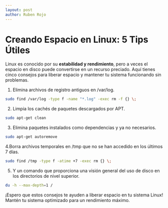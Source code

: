 ```yaml
---
layout: post
author: Ruben Rojo
---
```

# Creando Espacio en Linux: 5 Tips Útiles

Linux es conocido por su **estabilidad y rendimiento**, pero a veces el espacio en disco puede convertirse en un recurso preciado. Aquí tienes cinco consejos para liberar espacio y mantener tu sistema funcionando sin problemas.

1. Elimina archivos de registro antiguos en /var/log.
```bash
sudo find /var/log -type f -name "*.log" -exec rm -f {} \;
```
2. Limpia los cachés de paquetes descargados por APT.
```bash
sudo apt-get clean
```
3. Elimina paquetes instalados como dependencias y ya no necesarios.
```bash
sudo apt-get autoremove
```
4.Borra archivos temporales en /tmp que no se han accedido en los últimos 7 días.
```bash
sudo find /tmp -type f -atime +7 -exec rm {} \;
```
5. Y un comando que proporciona una visión general del uso de disco en los directorios de nivel superior.
```bash
du -h --max-depth=1 /
```

¡Espero que estos consejos te ayuden a liberar espacio en tu sistema Linux! Mantén tu sistema optimizado para un rendimiento máximo.
